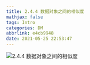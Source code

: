 ```yaml
---
title: 2.4.4 数据对象之间的相似度
mathjax: false
tags: Intro
categories: DM
abbrlink: e4cb9948
date: 2021-05-25 22:53:47
---
```


<!--more -->

![2.4.4 数据对象之间的相似度](https://changzhi.space/uploads/DM-INTRO/2.4.4%20%E6%95%B0%E6%8D%AE%E5%AF%B9%E8%B1%A1%E4%B9%8B%E9%97%B4%E7%9A%84%E7%9B%B8%E4%BC%BC%E5%BA%A6.svg)

